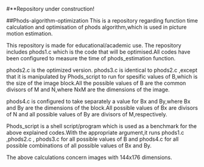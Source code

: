 #**Repository under construction!

##Phods-algorithm-optimization
This is a repository regarding function time calculation and optimisation of phods algorithm,which is used in picture motion estimation.

This repository is made for educational/academic use.
The repository includes phods1.c which is the code that will be optimised.All codes have been configured to measure the time
of phods_estimation function.

phods2.c is the optimized version.
phods3.c is identical to phods2.c ,except that it is manipulated by Phods_script to run for spesific values of B,which is the size of
the image block.All the possible values of B are the common divisors of M and N,where NxM are the dimensions of the image.

phods4.c is configured to take separately a value for Bx and By,where Bx and By are the dimensions of the block.All possible values of Bx are divisors of N and all possible values of By are divisors of M,respectively.

Phods_script is a shell script/program which is used as a benchmark for the above explained codes.With the appropriate argument,it runs phods1.c ,phods2.c , phods3.c for all possible values of B and phods4.c for all possible combinations of all possible values of Bx and By.

The above calculations concern images with 144x176 dimensions.
